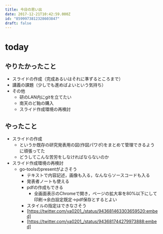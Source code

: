 ```yaml
---
title: 今日の思い出
date: 2017-12-21T10:42:59.000Z
id: "8599973812328603847"
draft: false
---
```

# today
## やりたかったこと
- スライドの作成（完成あるいはそれに準ずるところまで）
- 講義の課題（少しでも進めばよいという気持ち）
- その他
  - 研のLAN内にgitを立てたい
  - 南天のど飴の購入
  - スライド作成環境の再検討

## やったこと
- スライドの作成
  - というか既存の研究発表用の図(作図パワポ)をまとめて管理できるように頑張ってた
  - どうしてこんな苦労をしなければならないのか
- スライド作成環境の再検討
  - go-toolsのpresentがよさそう
    - テキストで内容記述，画像も入る，なんならソースコードも入る
    - 発表者ノートも使える
    - pdfの作成もできる
      - 全画面表示のChromeで開き，ページの拡大率を80%以下にして印刷->余白設定既定->pdf保存とするとよい
    - スタイルの指定はできなさそう
    - [https://twitter.com/ya0201_/status/943681463303659520:embed]
    - [https://twitter.com/ya0201_/status/943681744279973888:embed]
